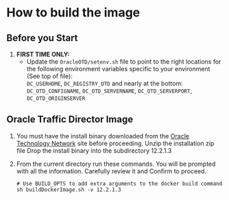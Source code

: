How to build the image
======================
Before you Start
----------------
1. **FIRST TIME ONLY:**
   - Update the `OracleOTD/setenv.sh` file to point
     to the right locations for the following environment variables
     specific to your environment (See top of file):    
     `DC_USERHOME`, `DC_REGISTRY_OTD`
     and nearly at the bottom:
     `DC_OTD_CONFIGNAME`, `DC_OTD_SERVERNAME`, `DC_OTD_SERVERPORT`, `DC_OTD_ORIGINSERVER`

Oracle Traffic Director Image
-------------------------
1. You must have the install binary downloaded from the
   [Oracle Technology Network](http://www.oracle.com/technetwork/middleware/otd/downloads/index.html) site before proceeding. 
   Unzip the installation zip file
   Drop the install binary into the subdirectory 12.2.1.3
2. From the current directory run these commands. You will 
   be prompted with all the information. Carefully review 
   it and Confirm to proceed. 

       # Use BUILD_OPTS to add extra arguments to the docker build command
       sh buildDockerImage.sh -v 12.2.1.3
